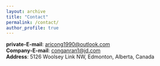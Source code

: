 ```yaml
---
layout: archive
title: "Contact"
permalink: /contact/
author_profile: true
---
```


**private-E-mail**: aricong1990@outlook.com <br/>
**Company-E-mail**: conganran1@jd.com <br/>
**Address**: 5126 Woolsey Link NW, Edmonton, Alberta, Canada
